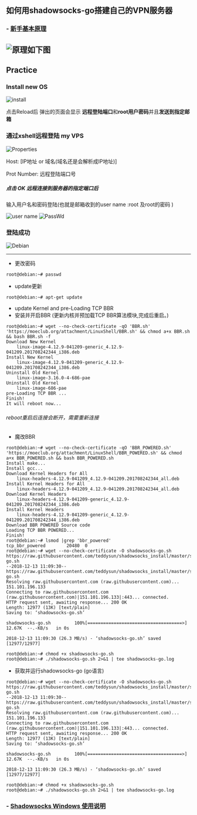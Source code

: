 ## 如何用shadowsocks-go搭建自己的VPN服务器
### - [****新手基本原理****](https://laucyun.com/5cce9d01b0a0210482d65f5bc040d83b.html)

![原理如下图](what-is-shadowsocks.png)
---
## Practice

### Install new OS
![install](pic01.png)

点击Reload后
弹出的页面会显示 **远程登陆端口**和**root用户密码**并且**发送到指定邮箱**

### 通过xshell远程登陆 my VPS
![Properties](xshell-Properties.png)

Host: [IP地址 or 域名(域名还是会解析成IP地址)]

Prot Number: 远程登陆端口号

##### 点击 OK 远程连接到服务器的指定端口后
输入用户名和密码登陆(也就是邮箱收到的user name :root 及root的密码 )

![user name](xshell-root.png)
![PassWd](xshell-Authentication.png)

### 登陆成功
![Debian](xshell-debian.png)

---
- 更改密码
```
root@debian:~# passwd
```
- update更新


```
root@debian:~# apt-get update

```
- update  Kernel and pre-Loading TCP BBR
- 安装并开启BBR (更新内核并预加载TCP BBR算法模块,完成后重启。)


```
root@debian:~# wget --no-check-certificate -qO 'BBR.sh' 'https://moeclub.org/attachment/LinuxShell/BBR.sh' && chmod a+x BBR.sh && bash BBR.sh -f
Download New Kernel
	linux-image-4.12.9-041209-generic_4.12.9-041209.201708242344_i386.deb
Install New Kernel
	linux-image-4.12.9-041209-generic_4.12.9-041209.201708242344_i386.deb
Uninstall Old Kernel
	linux-image-3.16.0-4-686-pae
Uninstall Old Kernel
	linux-image-686-pae
pre-Loading TCP BBR ...
Finish! 
It will reboot now...
```
###### reboot重启后连接会断开，需要重新连接



- 魔改BBR


```
root@debian:~# wget --no-check-certificate -qO 'BBR_POWERED.sh' 'https://moeclub.org/attachment/LinuxShell/BBR_POWERED.sh' && chmod a+x BBR_POWERED.sh && bash BBR_POWERED.sh
Install make...
Install gcc...
Download Kernel Headers for All
	linux-headers-4.12.9-041209_4.12.9-041209.201708242344_all.deb
Install Kernel Headers for All
	linux-headers-4.12.9-041209_4.12.9-041209.201708242344_all.deb
Download Kernel Headers
	linux-headers-4.12.9-041209-generic_4.12.9-041209.201708242344_i386.deb
Install Kernel Headers
	linux-headers-4.12.9-041209-generic_4.12.9-041209.201708242344_i386.deb
Download BBR POWERED Source code
Loading TCP BBR POWERED...
Finish! 
root@debian:~# lsmod |grep 'bbr_powered'
tcp_bbr_powered        20480  0 
root@debian:~# wget --no-check-certificate -O shadowsocks-go.sh https://raw.githubusercontent.com/teddysun/shadowsocks_install/master/shadowsocks-go.sh
--2018-12-13 11:09:30--  https://raw.githubusercontent.com/teddysun/shadowsocks_install/master/shadowsocks-go.sh
Resolving raw.githubusercontent.com (raw.githubusercontent.com)... 151.101.196.133
Connecting to raw.githubusercontent.com (raw.githubusercontent.com)|151.101.196.133|:443... connected.
HTTP request sent, awaiting response... 200 OK
Length: 12977 (13K) [text/plain]
Saving to: ‘shadowsocks-go.sh’

shadowsocks-go.sh         100%[====================================>]  12.67K  --.-KB/s   in 0s     

2018-12-13 11:09:30 (26.3 MB/s) - ‘shadowsocks-go.sh’ saved [12977/12977]

root@debian:~# chmod +x shadowsocks-go.sh
root@debian:~# ./shadowsocks-go.sh 2>&1 | tee shadowsocks-go.log
```

- 获取并运行shadowsocks-go (go语言)
```
root@debian:~# wget --no-check-certificate -O shadowsocks-go.sh https://raw.githubusercontent.com/teddysun/shadowsocks_install/master/shadowsocks-go.sh
--2018-12-13 11:09:30--  https://raw.githubusercontent.com/teddysun/shadowsocks_install/master/shadowsocks-go.sh
Resolving raw.githubusercontent.com (raw.githubusercontent.com)... 151.101.196.133
Connecting to raw.githubusercontent.com (raw.githubusercontent.com)|151.101.196.133|:443... connected.
HTTP request sent, awaiting response... 200 OK
Length: 12977 (13K) [text/plain]
Saving to: ‘shadowsocks-go.sh’

shadowsocks-go.sh         100%[====================================>]  12.67K  --.-KB/s   in 0s     

2018-12-13 11:09:30 (26.3 MB/s) - ‘shadowsocks-go.sh’ saved [12977/12977]

root@debian:~# chmod +x shadowsocks-go.sh
root@debian:~# ./shadowsocks-go.sh 2>&1 | tee shadowsocks-go.log
```

### - [****Shadowsocks Windows 使用说明****](https://github.com/shadowsocks/shadowsocks-windows/wiki/Shadowsocks-Windows-%E4%BD%BF%E7%94%A8%E8%AF%B4%E6%98%8E)

